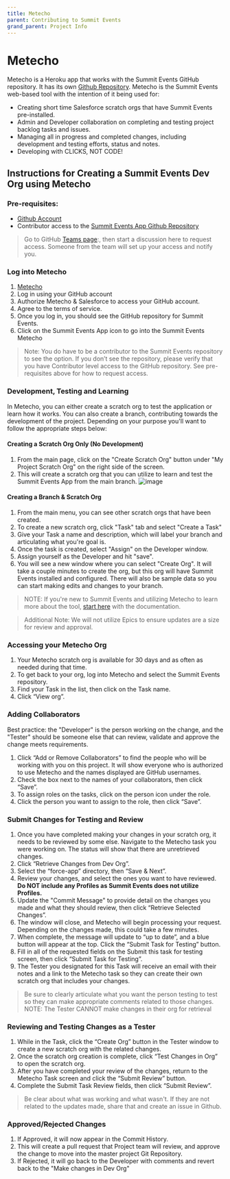 ```yaml
---
title: Metecho
parent: Contributing to Summit Events
grand_parent: Project Info
---
```


# Metecho 
Metecho is a Heroku app that works with the Summit Events GitHub repository.  It has its own [Github Repository](https://github.com/SFDO-Tooling/Metecho). Metecho is the Summit Events web-based tool with the intention of it being used for:
* Creating short time Salesforce scratch orgs that have Summit Events pre-installed.
* Admin and Developer collaboration on completing and testing project backlog tasks and issues. 
* Managing all in progress and completed changes, including development and testing efforts, status and notes.
* Developing with CLICKS, NOT CODE!

## Instructions for Creating a Summit Events Dev Org  using Metecho
### Pre-requisites: 
* [Github Account](https://github.com/) 
* Contributor access to the [Summit Events App Github Repository](https://github.com/SFDO-Community-Sprints/Summit-Events-App)
 > Go to GitHub [Teams page](https://github.com/orgs/SFDO-Community/teams/summit-read-only-for-metecho):, then start a discussion here to request access. Someone from the team will set up your access and notify you. 

### Log into Metecho
1. [Metecho](https://metecho.herokuapp.com/repositories)
1. Log in using your GitHub account
1. Authorize Metecho & Salesforce to access your GitHub account.
1. Agree to the terms of service.
1. Once you log in, you should see the GitHub repository for Summit Events.
1. Click on the Summit Events App icon to go into the Summit Events Metecho
> Note: You do have to be a contributor to the Summit Events repository to see the option. If you don’t see the repository, please verify that you have Contributor level access to the GitHub repository. See pre-requisites above for how to request access.

### Development, Testing and Learning
In Metecho, you can either create a scratch org to test the application or learn how it works. You can also create a branch, contributing towards the development of the project.  Depending on your purpose you'll want to follow the appropriate steps below:

#### Creating a Scratch Org Only (No Development)
1. From the main page, click on the "Create Scratch Org" button under "My Project Scratch Org" on the right side of the screen.
2. This will create a scratch org that you can utilize to learn and test the Summit Events App from the main branch.
![image](https://user-images.githubusercontent.com/60475518/185777139-591cc36e-6c71-446f-b8bd-6f9ae26f0a65.png)


#### Creating a Branch & Scratch Org
1. From the main menu, you can see other scratch orgs that have been created.
1. To create a new scratch org, click "Task" tab and select "Create a Task" 
1. Give your Task a name and description, which will label your branch and articulating what you're goal is.
1. Once the task is created, select "Assign" on the Developer window.
1. Assign yourself as the Developer and hit "save".
1. You will see a new window where you can select "Create Org".  It will take a couple minutes to create the org, but this org will have Summit Events installed and configured.  There will also be sample data so you can start making edits and changes to your branch.
> NOTE: If you're new to Summit Events and utilizing Metecho to learn more about the tool, [start here](https://sfdo-community-sprints.github.io/summit-events-app-documentation/docs/Getting-Started/create-basic-event/) with the documentation.

> Additional Note: We will not utilize Epics to ensure updates are a size for review and approval.

### Accessing your Metecho Org
1. Your Metecho scratch org is available for 30 days and as often as needed during that time. 
1. To get back to your org, log into Metecho and select the Summit Events repository. 
1. Find your Task in the list, then click on the Task name.
1. Click “View org”.

### Adding Collaborators
Best practice: the "Developer" is the person working on the change, and the "Tester" should be someone else that can review, validate and approve the change meets requirements.

1. Click “Add or Remove Collaborators” to find the people who will be working with you on this project. It will show everyone who is authorized to use Metecho and the names displayed are GitHub usernames. 
1. Check the box next to the names of your collaborators, then click “Save”.
1. To assign roles on the tasks, click on the person icon under the role.
1. Click the person you want to assign to the role, then click “Save”.


### Submit Changes for Testing and Review
1. Once you have completed making your changes in your scratch org, it needs to be reviewed by some else. Navigate to the Metecho task you were working on. The status will show that there are unretrieved changes.
1. Click “Retrieve Changes from Dev Org”.
1. Select the “force-app” directory, then “Save & Next”.
1. Review your changes, and select the ones you want to have reviewed.  **Do NOT include any Profiles as Summit Events does not utilize Profiles.**
1. Update the "Commit Message" to provide detail on the changes you made and what they should review, then click “Retrieve Selected Changes”.
1. The window will close, and Metecho will begin processing your request. Depending on the changes made, this could take a few minutes.
1. When complete, the message will update to “up to date”, and a blue button will appear at the top. Click the “Submit Task for Testing” button.
1. Fill in all of the requested fields on the Submit this task for testing screen, then click “Submit Task for Testing”.
1. The Tester you designated for this Task will receive an email with their notes and a link to the Metecho task so they can create their own scratch org that includes your changes.  
> Be sure to clearly articulate what you want the person testing to test so they can make appropriate comments related to those changes.
> NOTE: The Tester CANNOT make changes in their org for retrieval

### Reviewing and Testing Changes as a Tester
1. While in the Task, click the “Create Org” button in the Tester window to create a new scratch org with the related changes.
1. Once the scratch org creation is complete, click “Test Changes in Org” to open the scratch org.
1. After you have completed your review of the changes, return to the Metecho Task screen and click the “Submit Review” button.
1. Complete the Submit Task Review fields, then click “Submit Review”.
> Be clear about what was working and what wasn't.  If they are not related to the updates made, share that and create an issue in Github.

### Approved/Rejected Changes
1. If Approved, it will now appear in the Commit History. 
1. This will create a pull request that Project team will review, and approve the change to move into the master project Git Repository.
1. If Rejected, it will go back to the Developer with comments and revert back to the "Make changes in Dev Org"
